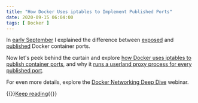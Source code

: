```yaml
---
title: "How Docker Uses iptables to Implement Published Ports"
date: 2020-09-15 06:04:00
tags: [ Docker ]
---
```

In [early September](/2020/09/docker-services-basics.html) I explained the difference between [exposed](/kb/DockerSvc/10-Exposed.html) and [published](/kb/DockerSvc/20-Published.html) Docker container ports. 

Now let's peek behind the curtain and explore [how Docker uses iptables to publish container ports](/kb/DockerSvc/30-nat-iptables.html), and why it [runs a userland proxy process for every published port](/kb/DockerSvc/40-userland-proxy.html).

For even more details, explore the [Docker Networking Deep Dive](https://www.ipspace.net/Docker_Networking_Deep_Dive) webinar.

{{<jump>}}[Keep reading](/kb/DockerSvc/30-nat-iptables.html){{</jump>}}